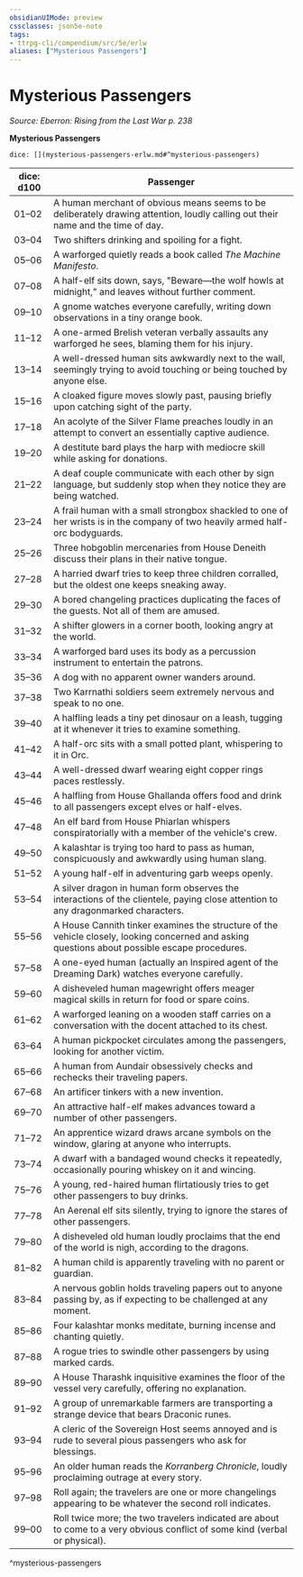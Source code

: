 ```yaml
---
obsidianUIMode: preview
cssclasses: json5e-note
tags:
- ttrpg-cli/compendium/src/5e/erlw
aliases: ["Mysterious Passengers"]
---
```

# Mysterious Passengers
*Source: Eberron: Rising from the Last War p. 238* 

**Mysterious Passengers**

`dice: [](mysterious-passengers-erlw.md#^mysterious-passengers)`

| dice: d100 | Passenger |
|------------|-----------|
| 01–02 | A human merchant of obvious means seems to be deliberately drawing attention, loudly calling out their name and the time of day. |
| 03–04 | Two shifters drinking and spoiling for a fight. |
| 05–06 | A warforged quietly reads a book called *The Machine Manifesto*. |
| 07–08 | A half-elf sits down, says, "Beware—the wolf howls at midnight," and leaves without further comment. |
| 09–10 | A gnome watches everyone carefully, writing down observations in a tiny orange book. |
| 11–12 | A one-armed Brelish veteran verbally assaults any warforged he sees, blaming them for his injury. |
| 13–14 | A well-dressed human sits awkwardly next to the wall, seemingly trying to avoid touching or being touched by anyone else. |
| 15–16 | A cloaked figure moves slowly past, pausing briefly upon catching sight of the party. |
| 17–18 | An acolyte of the Silver Flame preaches loudly in an attempt to convert an essentially captive audience. |
| 19–20 | A destitute bard plays the harp with mediocre skill while asking for donations. |
| 21–22 | A deaf couple communicate with each other by sign language, but suddenly stop when they notice they are being watched. |
| 23–24 | A frail human with a small strongbox shackled to one of her wrists is in the company of two heavily armed half-orc bodyguards. |
| 25–26 | Three hobgoblin mercenaries from House Deneith discuss their plans in their native tongue. |
| 27–28 | A harried dwarf tries to keep three children corralled, but the oldest one keeps sneaking away. |
| 29–30 | A bored changeling practices duplicating the faces of the guests. Not all of them are amused. |
| 31–32 | A shifter glowers in a corner booth, looking angry at the world. |
| 33–34 | A warforged bard uses its body as a percussion instrument to entertain the patrons. |
| 35–36 | A dog with no apparent owner wanders around. |
| 37–38 | Two Karrnathi soldiers seem extremely nervous and speak to no one. |
| 39–40 | A halfling leads a tiny pet dinosaur on a leash, tugging at it whenever it tries to examine something. |
| 41–42 | A half-orc sits with a small potted plant, whispering to it in Orc. |
| 43–44 | A well-dressed dwarf wearing eight copper rings paces restlessly. |
| 45–46 | A halfling from House Ghallanda offers food and drink to all passengers except elves or half-elves. |
| 47–48 | An elf bard from House Phiarlan whispers conspiratorially with a member of the vehicle's crew. |
| 49–50 | A kalashtar is trying too hard to pass as human, conspicuously and awkwardly using human slang. |
| 51–52 | A young half-elf in adventuring garb weeps openly. |
| 53–54 | A silver dragon in human form observes the interactions of the clientele, paying close attention to any dragonmarked characters. |
| 55–56 | A House Cannith tinker examines the structure of the vehicle closely, looking concerned and asking questions about possible escape procedures. |
| 57–58 | A one-eyed human (actually an Inspired agent of the Dreaming Dark) watches everyone carefully. |
| 59–60 | A disheveled human magewright offers meager magical skills in return for food or spare coins. |
| 61–62 | A warforged leaning on a wooden staff carries on a conversation with the docent attached to its chest. |
| 63–64 | A human pickpocket circulates among the passengers, looking for another victim. |
| 65–66 | A human from Aundair obsessively checks and rechecks their traveling papers. |
| 67–68 | An artificer tinkers with a new invention. |
| 69–70 | An attractive half-elf makes advances toward a number of other passengers. |
| 71–72 | An apprentice wizard draws arcane symbols on the window, glaring at anyone who interrupts. |
| 73–74 | A dwarf with a bandaged wound checks it repeatedly, occasionally pouring whiskey on it and wincing. |
| 75–76 | A young, red-haired human flirtatiously tries to get other passengers to buy drinks. |
| 77–78 | An Aerenal elf sits silently, trying to ignore the stares of other passengers. |
| 79–80 | A disheveled old human loudly proclaims that the end of the world is nigh, according to the dragons. |
| 81–82 | A human child is apparently traveling with no parent or guardian. |
| 83–84 | A nervous goblin holds traveling papers out to anyone passing by, as if expecting to be challenged at any moment. |
| 85–86 | Four kalashtar monks meditate, burning incense and chanting quietly. |
| 87–88 | A rogue tries to swindle other passengers by using marked cards. |
| 89–90 | A House Tharashk inquisitive examines the floor of the vessel very carefully, offering no explanation. |
| 91–92 | A group of unremarkable farmers are transporting a strange device that bears Draconic runes. |
| 93–94 | A cleric of the Sovereign Host seems annoyed and is rude to several pious passengers who ask for blessings. |
| 95–96 | An older human reads the *Korranberg Chronicle*, loudly proclaiming outrage at every story. |
| 97–98 | Roll again; the travelers are one or more changelings appearing to be whatever the second roll indicates. |
| 99–00 | Roll twice more; the two travelers indicated are about to come to a very obvious conflict of some kind (verbal or physical). |
^mysterious-passengers